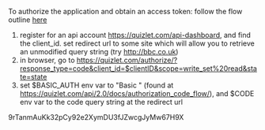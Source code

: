 To authorize the application and obtain an access token: follow the flow outline [here](https://yizhangid.blogspot.co.uk/2012/09/quizlet-api-how-to-get-oauth-access.html)

 1. register for an api account https://quizlet.com/api-dashboard, and find the client_id. set redirect url to some site which will allow you to retrieve an unmodified query string (try http://bbc.co.uk)
 2. in browser, go to https://quizlet.com/authorize/?response_type=code&client_id=$clientID&scope=write_set%20read&state=state
 3. set $BASIC_AUTH env var to "Basic <AUTH KEY>" (found at https://quizlet.com/api/2.0/docs/authorization_code_flow/), and $CODE env var to the code query string at the redirect url

9rTanmAuKk32pCy92e2XymDU3fJZwcgJyMw67H9X